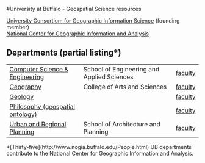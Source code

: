 #University at Buffalo - Geospatial Science resources

[University Consortium for Geographic Information Science](http://www.ucgis.org/basic-page/organization-members) (founding member)<br>
[National Center for Geographic Information and Analysis](http://www.ncgia.buffalo.edu/)

## Departments (partial listing*)
<table>
  <tr>
    <td><a href="http://www.cse.buffalo.edu/">Computer Science & Engineering</a></td>
    <td>School of Engineering and Applied Sciences</td>
    <td><a href="http://www.ncgia.buffalo.edu/Subpages_FacultyList.html#Computer">faculty</a></td>
  </tr>
  
  <tr>
    <td><a href="http://www.buffalo.edu/cas/geography.html">Geography</a></td>
    <td>College of Arts and Sciences</td>
    <td><a href="http://www.buffalo.edu/cas/geography/faculty/faculty_directory.html">faculty</a></td>
  </tr>
  <tr>
    <td><a href="http://www.geology.buffalo.edu/">Geology</td>
    <td></td>
    <td><a href="">faculty</a></td>
  </tr>
  <tr>
    <td><a href="http://www.buffalo.edu/cas/philosophy.html">Philosophy (geospatial ontology)</a></td>
    <td></td>
    <td><a href="http://www.ncgia.buffalo.edu/Subpages_FacultyList.html#Philosophy">faculty</a></td>
  </tr>

  <tr>
    <td><a href="http://ap.buffalo.edu/academics/urban-regional-planning.html">Urban and Regional Planning</a></td>
    <td>School of Architecture and Planning</td>
    <td><a href="http://ap.buffalo.edu/People/faculty/department-of-urban-and-regional-planning-faculty.html">faculty</a></td>
  </tr>
  
</table>
*[Thirty-five](http://www.ncgia.buffalo.edu/People.html) UB departments contribute to the National Center for Geographic Information and Analysis.

